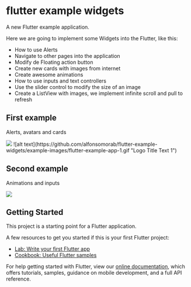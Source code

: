 # flutter example widgets

A new Flutter example application.

Here we are going to implement some Widgets into the Flutter, like this:

- How to use Alerts
- Navigate to other pages into the application
- Modify de Floating action button
- Create new cards with images from internet
- Create awesome animations
- How to use inputs and text controllers
- Use the slider control to modify the size of an image
- Create a ListView with images, we implement infinite scroll and pull to refresh

## First example

Alerts, avatars and cards 

<img src="https://github.com/alfonsomorab/flutter-example-widgets/blob/master/example-images/flutter-example-app-1.gif?raw=true" />
![alt text](https://github.com/alfonsomorab/flutter-example-widgets/example-images/flutter-example-app-1.gif "Logo Title Text 1")


## Second example

Animations and inputs

<img src="http://alfonsomora.xyz/images-to-github/flutter-example-app-2.gif" />



## Getting Started

This project is a starting point for a Flutter application.

A few resources to get you started if this is your first Flutter project:

- [Lab: Write your first Flutter app](https://flutter.dev/docs/get-started/codelab)
- [Cookbook: Useful Flutter samples](https://flutter.dev/docs/cookbook)

For help getting started with Flutter, view our
[online documentation](https://flutter.dev/docs), which offers tutorials,
samples, guidance on mobile development, and a full API reference.
